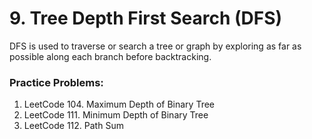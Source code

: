 # 9. Tree Depth First Search (DFS)

DFS is used to traverse or search a tree or graph by exploring as far as possible along each branch before backtracking.

### Practice Problems:
1. LeetCode 104. Maximum Depth of Binary Tree
2. LeetCode 111. Minimum Depth of Binary Tree
3. LeetCode 112. Path Sum
